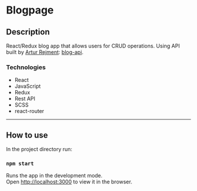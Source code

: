 # Blogpage

## Description
React/Redux blog app that allows users for CRUD operations. Using API built by [Artur Rejment](https://github.com/ArturRejment): [blog-api](https://github.com/ArturRejment/blog-api).

### Technologies
- React
- JavaScript
- Redux
- Rest API
- SCSS
- react-router

---

## How to use

In the project directory run:
### ``npm start``

Runs the app in the development mode.\
Open [http://localhost:3000](http://localhost:3000) to view it in the browser.

